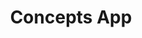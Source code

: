 ---
blog: https://medium.com/@ConceptsApp
facebook: http://facebook.com/ConceptsApp
instagram: https://instagram.com/conceptsapp
logohandle: conceptsapp
pinterest: http://pinterest.com/conceptsforipad/pins
sort: conceptsapp
title: Concepts App
twitter: https://x.com/ConceptsApp
website: https://concepts.app/en/
youtube: https://youtube.com/user/TopHatchLLC
---